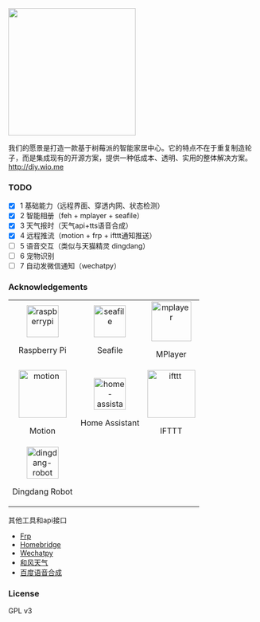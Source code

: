 <img src="http://cdn-mindcont.opengps.cn/blog/images/iot/diy-user-avatars.png" width ="256px">

我们的愿景是打造一款基于树莓派的智能家居中心。它的特点不在于重复制造轮子，而是集成现有的开源方案，提供一种低成本、透明、实用的整体解决方案。http://diy.wio.me

### TODO

- [x] 1 基础能力（远程界面、穿透内网、状态检测）
- [x] 2 智能相册（feh + mplayer + seafile）
- [x] 3 天气报时（天气api+tts语音合成）
- [x] 4 远程推流（motion + frp + ifttt通知推送）
- [ ] 5 语音交互（类似与天猫精灵 dingdang）
- [ ] 6 宠物识别
- [ ] 7 自动发微信通知（wechatpy）

### Acknowledgements

| | | |
|:------:|:------:|:------:|
|<a herf="http://raspberrypi.org"><img  src="https://www.home-assistant.io/images/supported_brands/raspberry-pi.png" alt="raspberrypi" width="64px"> <p>Raspberry Pi</p> </a> |<a herf="https://github.com/haiwen/seafile"><img  src="https://www.rosehosting.com/blog/wp-content/uploads/2015/03/seafile-logo.png" alt="seafile" width="64px" > <p>Seafile</p> </a>|<a herf="http://www.mplayerhq.hu/design7/news.html"><img  src="https://upload.wikimedia.org/wikipedia/commons/8/81/MPlayer.svg" alt="mplayer" width="80px"> <p>MPlayer</p> </a>|
|<a herf="https://github.com/Motion-Project/motion"><img  src="https://motion-project.github.io/motion.gif" alt="motion" width="96px"> <p>Motion</p> </a> |<a herf="https://github.com/home-assistant/home-assistant"><img  src="http://d33wubrfki0l68.cloudfront.net/075995fe17a5351e2699b2dd878652ec4f1d8654/8bfdd/demo/favicon-192x192.png" alt="home-assistant" width="64px"> <p>Home Assistant</p> </a>|<a herf="https://ifttt.com"><img  src="https://www.home-assistant.io/images/supported_brands/ifttt.png"  alt="ifttt" width="96px"> <p>IFTTT</p> </a>|
|<a herf="https://github.com/dingdang-robot/dingdang-robot"><img src="https://camo.githubusercontent.com/5bcef117eff53d01751ac2ce6aa479f3a0a55939/687474703a2f2f6f6e6d7737793666342e626b742e636c6f7564646e2e636f6d2f64696e6764616e672d6c6f676f2e706e67" alt="dingdang-robot" width="64px"> <p>Dingdang Robot</p> </a>

其他工具和api接口
- [Frp](https://github.com/fatedier/frp)
- [Homebridge](https://github.com/nfarina/homebridge)
- [Wechatpy](http://wechatpy.readthedocs.io/zh_CN/master/)
- [和风天气](https://www.heweather.com/)
- [百度语音合成](http://yuyin.baidu.com/docs/tts/196)

### License
GPL v3
